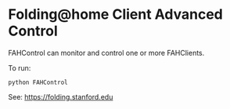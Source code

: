 Folding@home Client Advanced Control
====================================

FAHControl can monitor and control one or more FAHClients.

To run:

    python FAHControl

See: https://folding.stanford.edu
